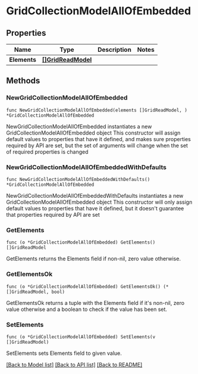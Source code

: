 # GridCollectionModelAllOfEmbedded

## Properties

Name | Type | Description | Notes
------------ | ------------- | ------------- | -------------
**Elements** | [**[]GridReadModel**](GridReadModel.md) |  | 

## Methods

### NewGridCollectionModelAllOfEmbedded

`func NewGridCollectionModelAllOfEmbedded(elements []GridReadModel, ) *GridCollectionModelAllOfEmbedded`

NewGridCollectionModelAllOfEmbedded instantiates a new GridCollectionModelAllOfEmbedded object
This constructor will assign default values to properties that have it defined,
and makes sure properties required by API are set, but the set of arguments
will change when the set of required properties is changed

### NewGridCollectionModelAllOfEmbeddedWithDefaults

`func NewGridCollectionModelAllOfEmbeddedWithDefaults() *GridCollectionModelAllOfEmbedded`

NewGridCollectionModelAllOfEmbeddedWithDefaults instantiates a new GridCollectionModelAllOfEmbedded object
This constructor will only assign default values to properties that have it defined,
but it doesn't guarantee that properties required by API are set

### GetElements

`func (o *GridCollectionModelAllOfEmbedded) GetElements() []GridReadModel`

GetElements returns the Elements field if non-nil, zero value otherwise.

### GetElementsOk

`func (o *GridCollectionModelAllOfEmbedded) GetElementsOk() (*[]GridReadModel, bool)`

GetElementsOk returns a tuple with the Elements field if it's non-nil, zero value otherwise
and a boolean to check if the value has been set.

### SetElements

`func (o *GridCollectionModelAllOfEmbedded) SetElements(v []GridReadModel)`

SetElements sets Elements field to given value.



[[Back to Model list]](../README.md#documentation-for-models) [[Back to API list]](../README.md#documentation-for-api-endpoints) [[Back to README]](../README.md)


